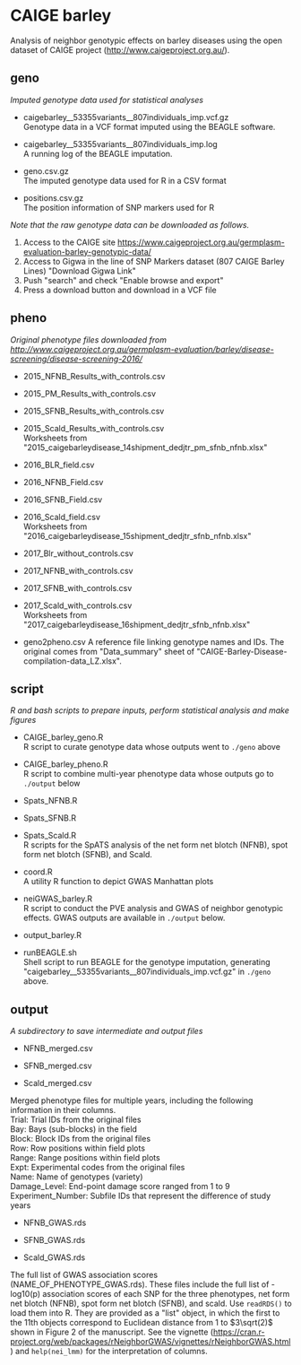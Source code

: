 # CAIGE barley
Analysis of neighbor genotypic effects on barley diseases using the open dataset of CAIGE project (http://www.caigeproject.org.au/).

## geno  
_Imputed genotype data used for statistical analyses_

- caigebarley__53355variants__807individuals_imp.vcf.gz  
Genotype data in a VCF format imputed using the BEAGLE software.

- caigebarley__53355variants__807individuals_imp.log  
A running log of the BEAGLE imputation.

- geno.csv.gz  
The imputed genotype data used for R in a CSV format

- positions.csv.gz  
The position information of SNP markers used for R

_Note that the raw genotype data can be downloaded as follows._
1. Access to the CAIGE site https://www.caigeproject.org.au/germplasm-evaluation-barley-genotypic-data/
1. Access to Gigwa in the line of SNP Markers dataset (807 CAIGE Barley Lines) "Download Gigwa Link"
1. Push "search" and check "Enable browse and export"
1. Press a download button and download in a VCF file 

## pheno  
_Original phenotype files downloaded from http://www.caigeproject.org.au/germplasm-evaluation/barley/disease-screening/disease-screening-2016/_

- 2015_NFNB_Results_with_controls.csv
- 2015_PM_Results_with_controls.csv
- 2015_SFNB_Results_with_controls.csv
- 2015_Scald_Results_with_controls.csv    
Worksheets from "2015_caigebarleydisease_14shipment_dedjtr_pm_sfnb_nfnb.xlsx"  

- 2016_BLR_field.csv
- 2016_NFNB_Field.csv
- 2016_SFNB_Field.csv
- 2016_Scald_field.csv  
Worksheets from "2016_caigebarleydisease_15shipment_dedjtr_sfnb_nfnb.xlsx"  

- 2017_Blr_without_controls.csv
- 2017_NFNB_with_controls.csv
- 2017_SFNB_with_controls.csv
- 2017_Scald_with_controls.csv  
Worksheets from "2017_caigebarleydisease_16shipment_dedjtr_sfnb_nfnb.xlsx"  

- geno2pheno.csv
A reference file linking genotype names and IDs. The original comes from "Data_summary" sheet of "CAIGE-Barley-Disease-compilation-data_LZ.xlsx".  


## script  
_R and bash scripts to prepare inputs, perform statistical analysis and make figures_

- CAIGE_barley_geno.R  
R script to curate genotype data whose outputs went to ```./geno``` above

- CAIGE_barley_pheno.R  
R script to combine multi-year phenotype data whose outputs go to ```./output``` below

- Spats_NFNB.R
- Spats_SFNB.R
- Spats_Scald.R  
R scripts for the SpATS analysis of the net form net blotch (NFNB), spot form net blotch (SFNB), and Scald.

- coord.R  
A utility R function to depict GWAS Manhattan plots

- neiGWAS_barley.R  
R script to conduct the PVE analysis and GWAS of neighbor genotypic effects. GWAS outputs are available in ```./output``` below.

- output_barley.R  


- runBEAGLE.sh  
Shell script to run BEAGLE for the genotype imputation, generating "caigebarley__53355variants__807individuals_imp.vcf.gz" in ```./geno``` above.


## output  
_A subdirectory to save intermediate and output files_

- NFNB_merged.csv

- SFNB_merged.csv

- Scald_merged.csv

Merged phenotype files for multiple years, including the following information in their columns.  
Trial:  Trial IDs from the original files  
Bay: Bays (sub-blocks) in the field  
Block: Block IDs from the original files  
Row: Row positions within field plots  
Range: Range positions within field plots  
Expt: Experimental codes from the original files  
Name: Name of genotypes (variety)  
Damage_Level: End-point damage score ranged from 1 to 9  
Experiment_Number: Subfile IDs that represent the difference of study years  


- NFNB_GWAS.rds

- SFNB_GWAS.rds

- Scald_GWAS.rds

The full list of GWAS association scores (NAME_OF_PHENOTYPE_GWAS.rds). These files include the full list of -log10(p) association scores of each SNP for the three phenotypes, net form net blotch (NFNB), spot form net blotch (SFNB), and scald. Use ```readRDS()``` to load them into R. They are provided as a "list" object, in which the first to the 11th objects correspond to Euclidean distance from 1 to $3\sqrt(2)$ shown in Figure 2 of the manuscript. See the vignette (https://cran.r-project.org/web/packages/rNeighborGWAS/vignettes/rNeighborGWAS.html) and ```help(nei_lmm)``` for the interpretation of columns.

